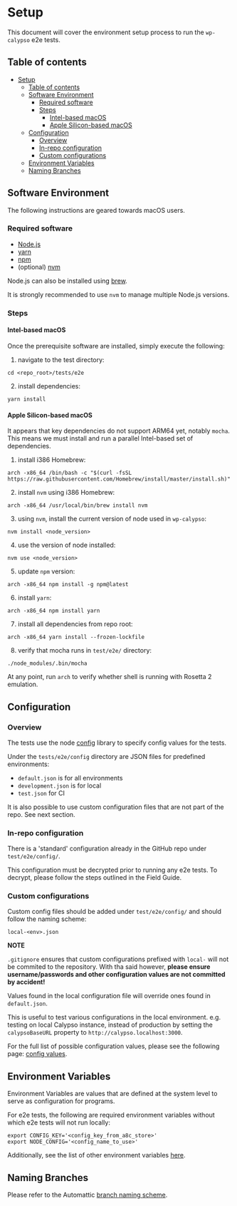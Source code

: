 # Setup

This document will cover the environment setup process to run the `wp-calypso` e2e tests.

## Table of contents

<!-- TOC -->

- [Setup](#setup)
    - [Table of contents](#table-of-contents)
    - [Software Environment](#software-environment)
        - [Required software](#required-software)
        - [Steps](#steps)
            - [Intel-based macOS](#intel-based-macos)
            - [Apple Silicon-based macOS](#apple-silicon-based-macos)
    - [Configuration](#configuration)
        - [Overview](#overview)
        - [In-repo configuration](#in-repo-configuration)
        - [Custom configurations](#custom-configurations)
    - [Environment Variables](#environment-variables)
    - [Naming Branches](#naming-branches)

<!-- /TOC -->

## Software Environment

The following instructions are geared towards macOS users.

### Required software

- [Node.js](https://nodejs.org/en/download/package-manager/#macos)
- [yarn](https://classic.yarnpkg.com/en/docs/install/#mac-stable)
- [npm](https://www.npmjs.com/get-npm)
- (optional) [nvm](https://github.com/nvm-sh/nvm#installing-and-updating)

Node.js can also be installed using [brew](https://nodejs.dev/learn/how-to-install-nodejs).

It is strongly recommended to use `nvm` to manage multiple Node.js versions.

### Steps

#### Intel-based macOS

Once the prerequisite software are installed, simply execute the following:

1. navigate to the test directory:

```
cd <repo_root>/tests/e2e
```

2. install dependencies:

```
yarn install
```

#### Apple Silicon-based macOS

It appears that key dependencies do not support ARM64 yet, notably `mocha`.
This means we must install and run a parallel Intel-based set of dependencies.

1. install i386 Homebrew:

```
arch -x86_64 /bin/bash -c "$(curl -fsSL https://raw.githubusercontent.com/Homebrew/install/master/install.sh)"
```

2. install `nvm` using i386 Homebrew:

```
arch -x86_64 /usr/local/bin/brew install nvm
```

3. using `nvm`, install the current version of node used in `wp-calypso`:

```
nvm install <node_version>
```

4. use the version of node installed:

```
nvm use <node_version>
```

5. update `npm` version:

```
arch -x86_64 npm install -g npm@latest
```

6. install `yarn`:

```
arch -x86_64 npm install yarn
```

7. install all dependencies from repo root:

```
arch -x86_64 yarn install --frozen-lockfile
```

8. verify that mocha runs in `test/e2e/` directory:

```
./node_modules/.bin/mocha
```

At any point, run `arch` to verify whether shell is running with Rosetta 2 emulation.

## Configuration

### Overview

The tests use the node [config](https://www.npmjs.com/package/config) library to specify config values for the tests.

Under the `tests/e2e/config` directory are JSON files for predefined environments:

- `default.json` is for all environments
- `development.json` is for local
- `test.json` for CI

It is also possible to use custom configuration files that are not part of the repo. See next section.

### In-repo configuration

There is a 'standard' configuration already in the GitHub repo under `test/e2e/config/`.

This configuration must be decrypted prior to running any e2e tests. To decrypt, please follow the steps outlined in the Field Guide.

### Custom configurations

Custom config files should be added under `test/e2e/config/` and should follow the naming scheme:

```
local-<env>.json
```

**NOTE**

`.gitignore` ensures that custom configurations prefixed with `local-` will not be commited to the repository. With tha said however, **please ensure username/passwords and other configuration values are not committed by accident!**

Values found in the local configuration file will override ones found in `default.json`.

This is useful to test various configurations in the local environment.
e.g. testing on local Calypso instance, instead of production by setting the `calypsoBaseURL` property to `http://calypso.localhost:3000`.

For the full list of possible configuration values, please see the following page: [config values](config_values.md).

## Environment Variables

Environment Variables are values that are defined at the system level to serve as configuration for programs.

For e2e tests, the following are required environment variables without which e2e tests will not run locally:

```
export CONFIG_KEY='<config_key_from_a8c_store>'
export NODE_CONFIG='<config_name_to_use>'
```

Additionally, see the list of other environment variables [here](environment_variables.md).

## Naming Branches

Please refer to the Automattic [branch naming scheme](https://github.com/Automattic/wp-calypso/blob/HEAD/docs/git-workflow.md#branch-naming-scheme).
